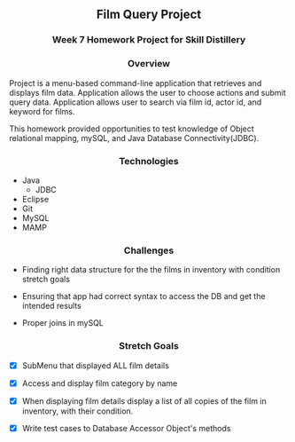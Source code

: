 ## <p align="center">Film Query Project</p>

### <p align="center">Week 7 Homework Project for Skill Distillery</p>

### <p align="center">Overview</p>

Project is a menu-based command-line application that retrieves and displays film data. Application allows the user to choose actions and submit query data. Application allows user to search via film id, actor id, and keyword for films.

This homework provided opportunities to test knowledge of Object relational mapping, mySQL, and Java Database Connectivity(JDBC).  

### <p align="center">Technologies</p>

<ul>
<li>Java
  <ul>
    <li>JDBC
  </ul>
<li>Eclipse
<li>Git
<li>MySQL
<li>MAMP
</ul>


### <p align="center">Challenges </p>

* Finding right data structure for the the films in inventory with condition stretch goals

* Ensuring that app had correct syntax to access the DB and get the intended results

* Proper joins in mySQL

### <p align="center"> Stretch Goals</p>

* [x] SubMenu that displayed ALL film details

* [x] Access and display film category by name

* [x] When displaying film details display a list of all copies of the film in inventory, with their condition.

* [x] Write test cases to Database Accessor Object's methods
